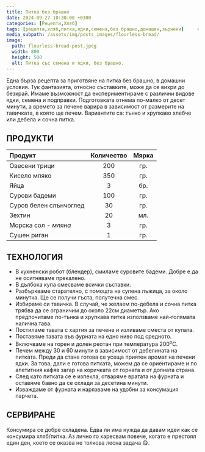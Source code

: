 ```yaml
---
title: Питка без брашно
date: 2024-09-27 10:30:00 +0300
categories: [Рецепти,Хляб]
tags: [рецепта,хляб,питка,ядки,семена,без брашно,домашен,зърнени]     # TAG names should always be lowercase
media_subpath: /assets/img/posts_images/flourless-bread/
image:
  path: flourless-bread-post.jpeg
  width: 800
  height: 500
  alt: Питка със семена и ядки, без брашно.
---
```


Една бърза рецепта за приготвяне на питка без брашно, в домашни условия. Тук фантазията, относно съставките, може да се вихри до безкрай. Имаме възможност да експериментираме с различни видове ядки, семена и подправки. Подготовката отнема по-малко от десет минути, а времето за печене варира в зависимост от размерите на тавичката, в която ще печем. Вариантите са: тънко и хрупкаво хлебче или дебела и сочна питка.

## **ПРОДУКТИ**

| Продукт                    |Количество  |Мярка   |
|:---------------------------|:----------:|:------:|
|Овесени трици               |200         |гр.     |
|Кисело мляко                |350         |гр.     |
|Яйца                        |3           |бр.     |
|Сурови бадеми               |100         |гр.     |
|Суров белен слънчоглед      |30          |гр.     |
|Зехтин                      |20          |мл.     |
|Морска сол - *мляна*        |3           |гр.     |
|Сушен риган                 |1           |гр.     |

## **ТЕХНОЛОГИЯ**

- В кухненски робот (блендер), смиламе суровите бадеми. Добре е да не оситняваме прекалено.
- В дълбока купа смесваме всички съставки.
- Разбъркваме старателно, с помощта на супена лъжица, за около минутка. Ще се получи гъста, полутечна смес.
- Избираме си тавичка. В случай, че желаем по-дебела и сочна питка трябва да се ограничим до около 22см диаметър. Ако предпочитаме по-тънка и хрупкава питка използваме най-голямата налична тава.
- Постиламе тавата с хартия за печене и изливаме сместа от купата.
- Поставяме тавата във фурната на едно ниво под средното.
- Включваме на горен и долен реотан при температура 200<sup>o</sup>C.
- Печем между 30 и 60 минути в зависимост от дебелината на питката. Преди да стане готова се усеща приятен аромат на печени ядки. За това, дали е готова питката, можем да се ориентираме и по апетитния кафяв загар на коричката от горната и от долната страна.
- След като питката се е изпекла, отваряме вратата на фурната и оставяме бавно да се охлади за десетина минути.
- Изваждаме от фурната и нарязваме на удобни за консумация парчета.

## **СЕРВИРАНЕ**

Консумира се добре охладена. Едва ли има нужда да давам идеи как се консумира хляб/питка. Аз лично го харесвам повече, когато е престоял един ден, което се оказва не толкова лесна задача 😋.
